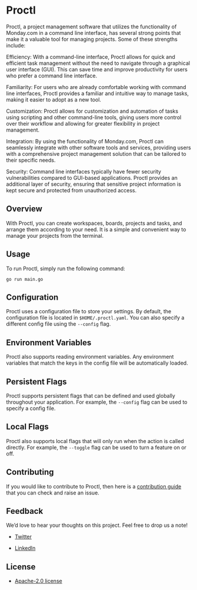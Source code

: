 # Proctl

Proctl, a project management software that utilizes the functionality of Monday.com in a command line interface, has several strong points that make it a valuable tool for managing projects. Some of these strengths include:

Efficiency: With a command-line interface, Proctl allows for quick and efficient task management without the need to navigate through a graphical user interface (GUI). This can save time and improve productivity for users who prefer a command line interface.

Familiarity: For users who are already comfortable working with command line interfaces, Proctl provides a familiar and intuitive way to manage tasks, making it easier to adopt as a new tool.

Customization: Proctl allows for customization and automation of tasks using scripting and other command-line tools, giving users more control over their workflow and allowing for greater flexibility in project management.

Integration: By using the functionality of Monday.com, Proctl can seamlessly integrate with other software tools and services, providing users with a comprehensive project management solution that can be tailored to their specific needs.

Security: Command line interfaces typically have fewer security vulnerabilities compared to GUI-based applications. Proctl provides an additional layer of security, ensuring that sensitive project information is kept secure and protected from unauthorized access.

## Overview

With Proctl, you can create workspaces, boards, projects and tasks, and arrange them according to your need. It is a simple and convenient way to manage your projects from the terminal.

## Usage

To run Proctl, simply run the following command:

`go run main.go`

## Configuration

Proctl uses a configuration file to store your settings. By default, the configuration file is located in `$HOME/.proctl.yaml`. You can also specify a different config file using the `--config` flag.

## Environment Variables

Proctl also supports reading environment variables. Any environment variables that match the keys in the config file will be automatically loaded.

## Persistent Flags

Proctl supports persistent flags that can be defined and used globally throughout your application. For example, the `--config` flag can be used to specify a config file.

## Local Flags

Proctl also supports local flags that will only run when the action is called directly. For example, the `--toggle` flag can be used to turn a feature on or off.

## Contributing

If you would like to contribute to Proctl, then here is a [contribution guide](CONTRIBUTING.md) that you can check and raise an issue.

## Feedback

We’d love to hear your thoughts on this project. Feel free to drop us a note!

- [Twitter](https://twitter.com/ibilalkayy)

- [LinkedIn](https://www.linkedin.com/in/ibilalkayy/)

## License

- [Apache-2.0 license](https://raw.githubusercontent.com/ibilalkayy/proctl/master/LICENSE)
